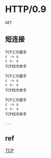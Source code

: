 # HTTP/0.9

    GET

## 短连接

    TCP三次握手
    c -> s
    c <- s
    TCP四次挥手

    TCP三次握手
    c -> s
    c <- s
    TCP四次挥手

    TCP三次握手
    c -> s
    c <- s
    TCP四次挥手

    ...

## ref

[TCP](TCP.md)
